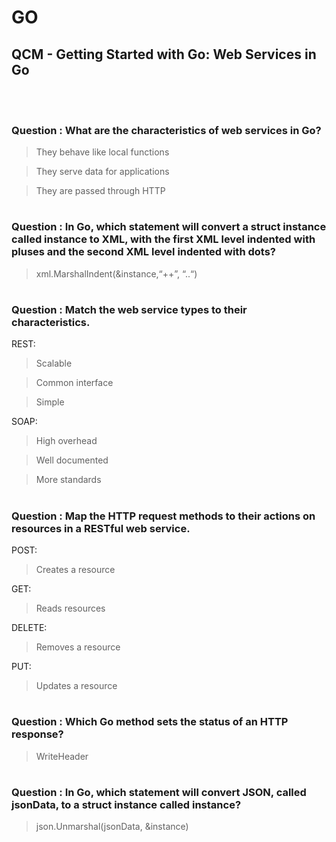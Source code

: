 # GO 

## QCM - Getting Started with Go: Web Services in Go
<br>
<br>


### **Question** : What are the characteristics of web services in Go?

> They behave like local functions

> They serve data for applications

> They are passed through HTTP


#
### **Question** : In Go, which statement will convert a struct instance called instance to XML, with the first XML level indented with pluses and the second XML level indented with dots?

> xml.MarshalIndent(&instance,“++”, “..“)


#
### **Question** : Match the web service types to their characteristics.

REST:
> Scalable

> Common interface

> Simple

SOAP:
> High overhead

> Well documented

> More standards


#
### **Question** : Map the HTTP request methods to their actions on resources in a RESTful web service.

POST:
> Creates a resource

GET:
> Reads resources

DELETE:
> Removes a resource

PUT:
> Updates a resource


#
### **Question** : Which Go method sets the status of an HTTP response?

> WriteHeader


#
### **Question** : In Go, which statement will convert JSON, called jsonData, to a struct instance called instance?

> json.Unmarshal(jsonData, &instance)